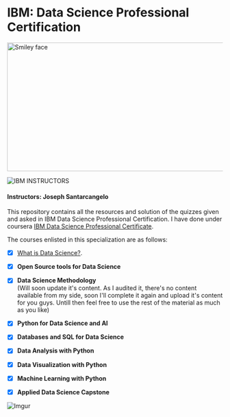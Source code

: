 # IBM: Data Science Professional Certification

<img src="https://i.imgur.com/YCFnjvg.png" alt="Smiley face" height="300" width="600">

![IBM](http://i.imgur.com/Qktqnu1.png) INSTRUCTORS
#### Instructors: Joseph Santarcangelo
This repository contains all the resources and solution of the quizzes given and asked in IBM Data Science Professional Certification.
I have done under coursera [IBM Data Science Professional Certificate](https://www.coursera.org/professional-certificates/ibm-data-science).

The courses enlisted in this specialization are as follows:

- [x] [What is Data Science?](https://github.com/connectaditya/IBM-Data-Science-Professional-Certification/tree/master/What%20is%20Data%20Science).

- [x] __Open Source tools for Data Science__

- [x] __Data Science Methodology__ <br>(Will soon update it's content. As I audited it, there's no content available from my side, soon I'll complete it again and upload it's content for you guys. Untill then feel free to use the rest of the material as much as you like)

- [x] __Python for Data Science and AI__

- [x] __Databases and SQL for Data Science__

- [x] __Data Analysis with Python__

- [x] __Data Visualization with Python__

- [x] __Machine Learning with Python__

- [x] __Applied Data Science Capstone__


![Imgur](https://coursera-certificate-images.s3.amazonaws.com/U9B77Q3XLFSY)
